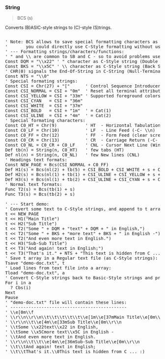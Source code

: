 ### String

> BCS (s)

Converts (B)ASIC-style strings to (C)-style (S)trings.

<pre>

' Note: BCS allows to save special formatting characters as a regular text (or
'       you could directly use C-Style formatting without using BCS at all).
' --- Formatting strings/characters/functions:
' " and \\ are common to SB and C - so to avoid problems use C-Style directly:
Const DQM = "\\x22" ' " character as C-Style string (Double Quotation Mark)
Const BKS = "\\x5C" ' \\ character as C-Style string (Back Slash)
' CHR(0) signals the End-Of-String in C-String (Null-Terminated-String):
Const NTS = "\\0"   
' Special formating strings:
Const CSI = Chr(27) + "["      ' Control Sequence Introducer
Const CSI_NORMAL = CSI + "0m"  ' Reset all terminal attributes
Const CSI_YELLOW = CSI + "33m" ' Supported foreground colors (30m-37m)
Const CSI_CYAN   = CSI + "36m"
Const CSI_WHITE  = CSI + "37m"
Const CSI_BOLD   = CSI + "1m"  ' = Cat(1)
Const CSI_ULINE  = CSI + "4m"  ' = Cat(2)
' Special formating characters:
Const C0_HT = Chr(9)           ' HT  - Horizontal Tabulation (tab) (-C- \\t)
Const C0_LF = Chr(10)          ' LF  - Line Feed (-C- \\n)
Const C0_FF = Chr(12)          ' FF  - Form Feed (clear screen) (-C- \\f)
Const C0_CR = Chr(13)          ' CR  - Carriage Return (-C- \\r)
Const C0_NL = C0_CR + C0_LF    ' CNL - Cursor Next Line (Windows style for \\n)
Def tb(n) = String(n, C0_HT)   ' few tabs (HT)
Def nl(n) = String(n, C0_NL)   ' few New lines (CNL)
' Headings text formats:
Const NEW_PAGE = Bcs(CSI_NORMAL + C0_FF)
Def H1(s) = Bcs(nl(2) + tb(5) + CSI_BOLD + CSI_WHITE + s + CSI_NORMAL + nl(1))
Def H2(s) = Bcs(nl(1) + tb(1) + CSI_ULINE + CSI_YELLOW + s + CSI_NORMAL + nl(1))
Def H3(s) = Bcs(nl(1) + tb(2) + CSI_ULINE + CSI_CYAN + s + CSI_NORMAL + nl(1))
' Normal text formats:
Func T2(s) = Bcs(tb(1) + s)
Func T3(s) = Bcs(tb(2) + s)

' --- Start demo:
' Convert some text to C-Style strings, and append to t array:
t << NEW_PAGE
t << H1("Main Title")
t << H2("Sub Title")
t << T2("Some " + DQM + "text" + DQM + " in English,")
t << T2("Some " + BKS + "more text" + BKS + " in English -")
t << T2("And even more text in English.")
t << H3("Sub-Sub Title")
t << T3("And again! text in English;")
t << T3("That's it." + NTS + "This text is hidden from C ... :)")
' Save t array in a Regular text file (as C-Style strings):
Tsave "demo-doc.txt", t
' Load lines from text file into a array:
Tload "demo-doc.txt", a 
' Convert C-Style strings back to Basic-Style strings and print them:
For i in a
  ? Cbs(i)
Next
Pause
' "demo-doc.txt" file will contain these lines:
' ---------------------------------------------
' \\e[0m\\f
' \\r\\n\\r\\n\\t\\t\\t\\t\\t\\e[1m\\e[37mMain Title\\e[0m\\r\\n
' \\r\\n\\t\\e[4m\\e[33mSub Title\\e[0m\\r\\n
' \\tSome \\x22text\\x22 in English,
' \\tSome \\x5Cmore text\\x5C in English -
' \\tAnd even more text in English.
' \\r\\n\\t\\t\\e[4m\\e[36mSub-Sub Title\\e[0m\\r\\n
' \\t\\tAnd again! text in English;
' \\t\\tThat's it.\\0This text is hidden from C ... :)

</pre>

